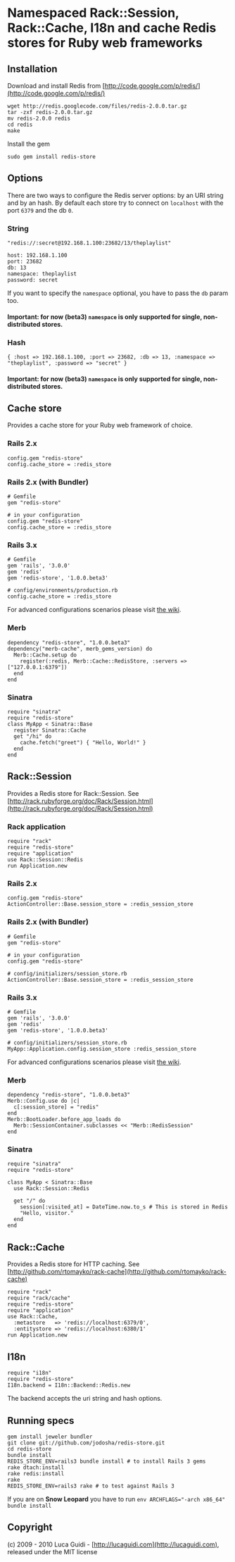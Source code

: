# Namespaced Rack::Session, Rack::Cache, I18n and cache Redis stores for Ruby web frameworks

## Installation

Download and install Redis from [http://code.google.com/p/redis/](http://code.google.com/p/redis/)

    wget http://redis.googlecode.com/files/redis-2.0.0.tar.gz
    tar -zxf redis-2.0.0.tar.gz
    mv redis-2.0.0 redis
    cd redis
    make

Install the gem

    sudo gem install redis-store

## Options
There are two ways to configure the Redis server options: by an URI string and by an hash.
By default each store try to connect on `localhost` with the port `6379` and the db `0`.

### String

    "redis://:secret@192.168.1.100:23682/13/theplaylist"

    host: 192.168.1.100
    port: 23682
    db: 13
    namespace: theplaylist
    password: secret

If you want to specify the `namespace` optional, you have to pass the `db` param too.
#### __Important__: for now (beta3) `namespace` is only supported for single, non-distributed stores.

### Hash

    { :host => 192.168.1.100, :port => 23682, :db => 13, :namespace => "theplaylist", :password => "secret" }

#### __Important__: for now (beta3) `namespace` is only supported for single, non-distributed stores.

## Cache store

Provides a cache store for your Ruby web framework of choice.

### Rails 2.x

    config.gem "redis-store"
    config.cache_store = :redis_store

### Rails 2.x (with Bundler)

    # Gemfile
    gem "redis-store"

    # in your configuration
    config.gem "redis-store"
    config.cache_store = :redis_store

### Rails 3.x

    # Gemfile
    gem 'rails', '3.0.0'
    gem 'redis'
    gem 'redis-store', '1.0.0.beta3'

    # config/environments/production.rb
    config.cache_store = :redis_store

For advanced configurations scenarios please visit [the wiki](http://wiki.github.com/jodosha/redis-store/rails).

### Merb

    dependency "redis-store", "1.0.0.beta3"
    dependency("merb-cache", merb_gems_version) do
      Merb::Cache.setup do
        register(:redis, Merb::Cache::RedisStore, :servers => ["127.0.0.1:6379"])
      end
    end

### Sinatra

    require "sinatra"
    require "redis-store"
    class MyApp < Sinatra::Base
      register Sinatra::Cache
      get "/hi" do
        cache.fetch("greet") { "Hello, World!" }
      end
    end

## Rack::Session

Provides a Redis store for Rack::Session. See [http://rack.rubyforge.org/doc/Rack/Session.html](http://rack.rubyforge.org/doc/Rack/Session.html)

### Rack application

    require "rack"
    require "redis-store"
    require "application"
    use Rack::Session::Redis
    run Application.new

### Rails 2.x

    config.gem "redis-store"
    ActionController::Base.session_store = :redis_session_store

### Rails 2.x (with Bundler)

    # Gemfile
    gem "redis-store"

    # in your configuration
    config.gem "redis-store"

    # config/initializers/session_store.rb
    ActionController::Base.session_store = :redis_session_store

### Rails 3.x

    # Gemfile
    gem 'rails', '3.0.0'
    gem 'redis'
    gem 'redis-store', '1.0.0.beta3'

    # config/initializers/session_store.rb
    MyApp::Application.config.session_store :redis_session_store

For advanced configurations scenarios please visit [the wiki](http://wiki.github.com/jodosha/redis-store/rails).

### Merb

    dependency "redis-store", "1.0.0.beta3"
    Merb::Config.use do |c|
      c[:session_store] = "redis"
    end
    Merb::BootLoader.before_app_loads do
      Merb::SessionContainer.subclasses << "Merb::RedisSession"
    end

### Sinatra

    require "sinatra"
    require "redis-store"

    class MyApp < Sinatra::Base
      use Rack::Session::Redis

      get "/" do
        session[:visited_at] = DateTime.now.to_s # This is stored in Redis
        "Hello, visitor."
      end
    end

## Rack::Cache

Provides a Redis store for HTTP caching. See [http://github.com/rtomayko/rack-cache](http://github.com/rtomayko/rack-cache)

    require "rack"
    require "rack/cache"
    require "redis-store"
    require "application"
    use Rack::Cache,
      :metastore   => 'redis://localhost:6379/0',
      :entitystore => 'redis://localhost:6380/1'
    run Application.new

## I18n

    require "i18n"
    require "redis-store"
    I18n.backend = I18n::Backend::Redis.new

The backend accepts the uri string and hash options.

## Running specs

    gem install jeweler bundler
    git clone git://github.com/jodosha/redis-store.git
    cd redis-store
    bundle install
    REDIS_STORE_ENV=rails3 bundle install # to install Rails 3 gems
    rake dtach:install
    rake redis:install
    rake
    REDIS_STORE_ENV=rails3 rake # to test against Rails 3

If you are on **Snow Leopard** you have to run `env ARCHFLAGS="-arch x86_64" bundle install`

## Copyright

(c) 2009 - 2010 Luca Guidi - [http://lucaguidi.com](http://lucaguidi.com), released under the MIT license
